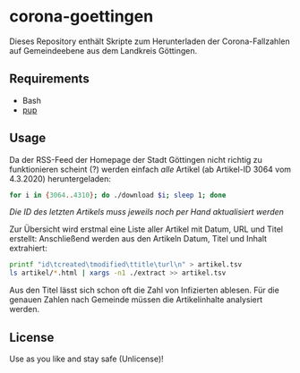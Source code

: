 # corona-goettingen

Dieses Repository enthält Skripte zum Herunterladen der Corona-Fallzahlen auf Gemeindeebene aus dem Landkreis Göttingen.

## Requirements

* Bash
* [pup](https://github.com/ericchiang/pup#pup)

## Usage

Da der RSS-Feed der Homepage der Stadt Göttingen nicht richtig zu funktionieren scheint (?) werden einfach *alle* Artikel (ab Artikel-ID 3064 vom 4.3.2020) heruntergeladen:

~~~bash
for i in {3064..4310}; do ./download $i; sleep 1; done
~~~

*Die ID des letzten Artikels muss jeweils noch per Hand aktualisiert werden*

Zur Übersicht wird erstmal eine Liste aller Artikel mit Datum, URL und Titel erstellt:
Anschließend werden aus den Artikeln Datum, Titel und Inhalt extrahiert:

~~~bash
printf "id\tcreated\tmodified\ttitle\turl\n" > artikel.tsv
ls artikel/*.html | xargs -n1 ./extract >> artikel.tsv
~~~

Aus den Titel lässt sich schon oft die Zahl von Infizierten ablesen. Für die genauen Zahlen nach Gemeinde müssen die Artikelinhalte analysiert werden.

## License

Use as you like and stay safe (Unlicense)!
